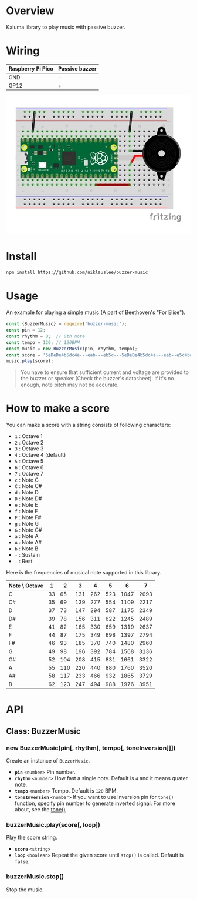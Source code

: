 # Overview

Kaluma library to play music with passive buzzer.

# Wiring

| Raspberry Pi Pico | Passive buzzer |
| ----------------- | -------------- |
| GND               | -              |
| GP12              | +              |

![circuit](https://github.com/niklauslee/buzzer-music/blob/main/images/circuit.jpg?raw=true)

# Install

```sh
npm install https://github.com/niklauslee/buzzer-music
```

# Usage

An example for playing a simple music (A part of Beethoven's "For Elise").

```js
const {BuzzerMusic} = require('buzzer-music');
const pin = 12;
const rhythm = 8;  // 8th note
const tempo = 120; // 120BPM
const music = new BuzzerMusic(pin, rhythm, tempo);
const score = '5eDeDe4b5dc4a---eab---eb5c---5eDeDe4b5dc4a---eab--e5c4ba---';
music.play(score);
```

> You have to ensure that sufficient current and voltage are provided to the buzzer or speaker (Check the buzzer's datasheet).
> If it's no enough, note pitch may not be accurate.

# How to make a score

You can make a score with a string consists of following characters:

- `1` : Octave 1
- `2` : Octave 2
- `3` : Octave 3
- `4` : Octave 4 (default)
- `5` : Octave 5
- `6` : Octave 6
- `7` : Octave 7
- `c` : Note C
- `C` : Note C#
- `d` : Note D
- `D` : Note D#
- `e` : Note E
- `f` : Note F
- `F` : Note F#
- `g` : Note G
- `G` : Note G#
- `a` : Note A
- `A` : Note A#
- `b` : Note B
- `-` : Sustain
- `.` : Rest

Here is the frequencies of musical note supported in this library.

| Note \ Octave |  1 |  2  |  3  |  4  |  5  |  6   |  7   |
| ------------- | -- | --- | --- | --- | --- | ---- | ---- |
| C             | 33 | 65  | 131 | 262 | 523 | 1047 | 2093 |
| C#            | 35 | 69  | 139 | 277 | 554 | 1109 | 2217 |
| D             | 37 | 73  | 147 | 294 | 587 | 1175 | 2349 |
| D#            | 39 | 78  | 156 | 311 | 622 | 1245 | 2489 |
| E             | 41 | 82  | 165 | 330 | 659 | 1319 | 2637 |
| F             | 44 | 87  | 175 | 349 | 698 | 1397 | 2794 |
| F#            | 46 | 93  | 185 | 370 | 740 | 1480 | 2960 |
| G             | 49 | 98  | 196 | 392 | 784 | 1568 | 3136 |
| G#            | 52 | 104 | 208 | 415 | 831 | 1661 | 3322 |
| A             | 55 | 110 | 220 | 440 | 880 | 1760 | 3520 |
| A#            | 58 | 117 | 233 | 466 | 932 | 1865 | 3729 |
| B             | 62 | 123 | 247 | 494 | 988 | 1976 | 3951 |

# API

## Class: BuzzerMusic

### new BuzzerMusic(pin[, rhythm[, tempo[, toneInversion]]])

Create an instance of `BuzzerMusic`.

- __`pin`__ `<number>` Pin number.
- __`rhythm`__ `<number>` How fast a single note. Default is `4` and it means quater note.
- __`tempo`__ `<number>` Tempo. Default is `120` BPM.
- __`toneInversion`__ `<number>` If you want to use inversion pin for `tone()` function, specify pin number to generate inverted signal. For more about, see the [tone()](https://docs.kaluma.io/api-reference/analog_io#tone).

### buzzerMusic.play(score[, loop])

Play the score string.

- __`score`__ `<string>`
- __`loop`__ `<boolean>` Repeat the given score until `stop()` is called. Default is `false`.

### buzzerMusic.stop()

Stop the music.

